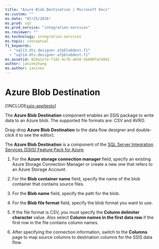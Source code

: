 ```yaml
---
title: "Azure Blob Destination | Microsoft Docs"
ms.custom: ""
ms.date: "07/25/2016"
ms.prod: sql
ms.prod_service: "integration-services"
ms.reviewer: ""
ms.technology: integration-services
ms.topic: conceptual
f1_keywords: 
  - "sql13.dts.designer.afpblobdest.f1"
  - "sql14.dts.designer.afpblobdest.f1"
ms.assetid: 820a1e7a-7182-4c7b-ab56-5b4097a7e042
author: janinezhang
ms.author: janinez
---
```

# Azure Blob Destination

[!INCLUDE[ssis-appliesto](../../includes/ssis-appliesto-ssvrpluslinux-asdb-asdw-xxx.md)]


 The **Azure Blob Destination** component enables an SSIS package to write data to an Azure blob. The supported file formats are: CSV and AVRO. 
   
 Drag-drop **Azure Blob Destination** to the data flow designer and double-click it to see the editor).  
  
 The **Azure Blob Destination** is a component of the [SQL Server Integration Services (SSIS) Feature Pack for Azure](../../integration-services/azure-feature-pack-for-integration-services-ssis.md).  
  
1.  For the **Azure storage connection manager** field, specify an existing Azure Storage Connection Manager or create a new one that refers to an Azure Storage Account.  
  
2.  For the **Blob container name** field, specify the name of the blob container that contains source files.  
  
3.  For the **Blob name** field, specify the path for the blob.  
  
4.  For the **Blob file format** field, specify the blob format you want to use.  
  
5.  If the file format is CSV, you must specify the **Column delimiter character** value. Also  select **Column names in the first data row** if the first row in the file contains column names.  
  
6.  After specifying the connection information, switch to the **Columns** page to map source columns to destination columns for the SSIS data flow.  
  
  

